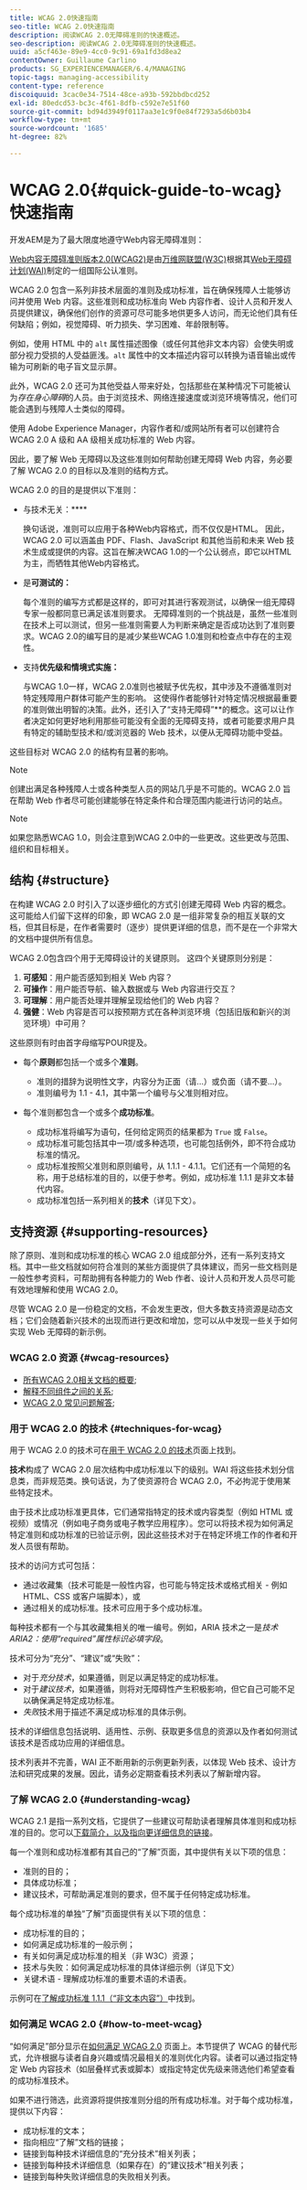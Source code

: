 ```yaml
---
title: WCAG 2.0快速指南
seo-title: WCAG 2.0快速指南
description: 阅读WCAG 2.0无障碍准则的快速概述。
seo-description: 阅读WCAG 2.0无障碍准则的快速概述。
uuid: a5cf463e-89e9-4cc0-9c91-69a1fd3d8ea2
contentOwner: Guillaume Carlino
products: SG_EXPERIENCEMANAGER/6.4/MANAGING
topic-tags: managing-accessibility
content-type: reference
discoiquuid: 3cac0e34-7514-48ce-a93b-592bbdbcd252
exl-id: 80edcd53-bc3c-4f61-8dfb-c592e7e51f60
source-git-commit: bd94d3949f0117aa3e1c9f0e84f7293a5d6b03b4
workflow-type: tm+mt
source-wordcount: '1685'
ht-degree: 82%

---
```


# WCAG 2.0{#quick-guide-to-wcag}快速指南

开发AEM是为了最大限度地遵守Web内容无障碍准则：

[Web内容无障碍准则版本2.0(WCAG2)](https://www.w3.org/TR/WCAG/)是由[万维网联盟(W3C)](https://www.w3.org/)根据其[Web无障碍计划(WAI)](https://www.w3.org/WAI/)制定的一组国际公认准则。

WCAG 2.0 包含一系列非技术层面的准则及成功标准，旨在确保残障人士能够访问并使用 Web 内容。这些准则和成功标准向 Web 内容作者、设计人员和开发人员提供建议，确保他们创作的资源可尽可能多地供更多人访问，而无论他们具有任何缺陷；例如，视觉障碍、听力损失、学习困难、年龄限制等。

例如，使用 HTML 中的 `alt` 属性描述图像（或任何其他非文本内容）会使失明或部分视力受损的人受益匪浅。`alt` 属性中的文本描述内容可以转换为语音输出或传输为可刷新的电子盲文显示屏。

此外，WCAG 2.0 还可为其他受益人带来好处，包括那些在某种情况下可能被认为&#x200B;*存在身心障碍*&#x200B;的人员。由于浏览技术、网络连接速度或浏览环境等情况，他们可能会遇到与残障人士类似的障碍。

使用 Adobe Experience Manager，内容作者和/或网站所有者可以创建符合 WCAG 2.0 A 级和 AA 级相关成功标准的 Web 内容。

因此，要了解 Web 无障碍以及这些准则如何帮助创建无障碍 Web 内容，务必要了解 WCAG 2.0 的目标以及准则的结构方式。

WCAG 2.0 的目的是提供以下准则：

* 与技术无关：****

   换句话说，准则可以应用于各种Web内容格式，而不仅仅是HTML。 因此，WCAG 2.0 可以涵盖由 PDF、Flash、JavaScript 和其他当前和未来 Web 技术生成或提供的内容。这旨在解决WCAG 1.0的一个公认弱点，即它以HTML为主，而牺牲其他Web内容格式。

* 是&#x200B;**可测试的：**

   每个准则的编写方式都是这样的，即可对其进行客观测试，以确保一组无障碍专家一般都同意已满足该准则要求。 无障碍准则的一个挑战是，虽然一些准则在技术上可以测试，但另一些准则需要人为判断来确定是否成功达到了准则要求。WCAG 2.0的编写目的是减少某些WCAG 1.0准则和检查点中存在的主观性。

* 支持&#x200B;**优先级和情境式实施：**

   与WCAG 1.0一样，WCAG 2.0准则也被赋予优先权，其中涉及不遵循准则对特定残障用户群体可能产生的影响。 这使得作者能够针对特定情况根据最重要的准则做出明智的决策。此外，还引入了“支持无障碍”**&#x200B;的概念。这可以让作者决定如何更好地利用那些可能没有全面的无障碍支持，或者可能要求用户具有特定的辅助型技术和/或浏览器的 Web 技术，以便从无障碍功能中受益。

这些目标对 WCAG 2.0 的结构有显著的影响。

>[!NOTE]
>
>创建出满足各种残障人士或各种类型人员的网站几乎是不可能的。WCAG 2.0 旨在帮助 Web 作者尽可能创建能够在特定条件和合理范围内能进行访问的站点。

>[!NOTE]
>
>如果您熟悉WCAG 1.0，则会注意到WCAG 2.0中的一些更改。这些更改与范围、组织和目标相关。

## 结构 {#structure}

在构建 WCAG 2.0 时引入了以逐步细化的方式引创建无障碍 Web 内容的概念。这可能给人们留下这样的印象，即 WCAG 2.0 是一组非常复杂的相互关联的文档，但其目标是，在作者需要时（逐步）提供更详细的信息，而不是在一个非常大的文档中提供所有信息。

WCAG 2.0包含四个用于无障碍设计的关键原则。 这四个关键原则分别是：

1. **可感知**：用户能否感知到相关 Web 内容？
1. **可操作**：用户能否导航、输入数据或与 Web 内容进行交互？
1. **可理解**：用户能否处理并理解呈现给他们的 Web 内容？
1. **强健**：Web 内容是否可以按预期方式在各种浏览环境（包括旧版和新兴的浏览环境）中可用？

这些原则有时由首字母缩写POUR提及。

* 每个&#x200B;**原则**&#x200B;都包括一个或多个&#x200B;**准则**。

   * 准则的措辞为说明性文字，内容分为正面（请...）或负面（请不要...）。
   * 准则编号为 1.1 - 4.1，其中第一个编号与父准则相对应。

* 每个准则都包含一个或多个&#x200B;**成功标准**。

   * 成功标准将编写为语句，任何给定网页的结果都为 `True` 或 `False`。
   * 成功标准可能包括其中一项/或多种选项，也可能包括例外，即不符合成功标准的情况。
   * 成功标准按照父准则和原则编号，从 1.1.1 - 4.1.1。它们还有一个简短的名称，用于总结标准的目的，以便于参考。例如，成功标准 1.1.1 是非文本替代内容。
   * 成功标准包括一系列相关的&#x200B;**技术**（详见下文）。

## 支持资源 {#supporting-resources}

除了原则、准则和成功标准的核心 WCAG 2.0 组成部分外，还有一系列支持文档。其中一些文档就如何符合准则的某些方面提供了具体建议，而另一些文档则是一般性参考资料，可帮助拥有各种能力的 Web 作者、设计人员和开发人员尽可能有效地理解和使用 WCAG 2.0。

尽管 WCAG 2.0 是一份稳定的文档，不会发生更改，但大多数支持资源是动态文档；它们会随着新兴技术的出现而进行更改和增加，您可以从中发现一些关于如何实现 Web 无障碍的新示例。

### WCAG 2.0 资源 {#wcag-resources}

* [所有WCAG 2.0相关文档的概要](https://www.w3.org/WAI/intro/wcag.php);
* [解释不同组件之间的关系](https://www.w3.org/WAI/intro/wcag20);
* [WCAG 2.0 常见问题解答](https://www.w3.org/WAI/WCAG20/wcag2faq.html);

### 用于 WCAG 2.0 的技术 {#techniques-for-wcag}

用于 WCAG 2.0 的技术可在[用于 WCAG 2.0 的技术](https://www.w3.org/TR/WCAG20-TECHS/)页面上找到。

**技术**&#x200B;构成了 WCAG 2.0 层次结构中成功标准以下的级别。WAI 将这些技术划分信息类，而非规范类。换句话说，为了使资源符合 WCAG 2.0，不必拘泥于使用某些特定技术。

由于技术比成功标准更具体，它们通常指特定的技术或内容类型（例如 HTML 或视频）或情况（例如电子商务或电子教学应用程序）。您可以将技术视为如何满足特定准则和成功标准的已验证示例，因此这些技术对于在特定环境工作的作者和开发人员很有帮助。

技术的访问方式可包括：

* 通过收藏集（技术可能是一般性内容，也可能与特定技术或格式相关 - 例如 HTML、CSS 或客户端脚本），或
* 通过相关的成功标准。技术可应用于多个成功标准。

每种技术都有一个与其收藏集相关的唯一编号。例如，ARIA 技术之一是&#x200B;*技术 ARIA2：使用“required”属性标识必填字段*。

技术可分为“充分”、“建议”或“失败”：

* 对于&#x200B;*充分技术*，如果遵循，则足以满足特定的成功标准。
* 对于&#x200B;*建议技术*，如果遵循，则将对无障碍性产生积极影响，但它自己可能不足以确保满足特定成功标准。
* *失败*&#x200B;技术用于描述不满足成功标准的具体示例。

技术的详细信息包括说明、适用性、示例、获取更多信息的资源以及作者如何测试该技术是否成功应用的详细信息。

技术列表并不完善，WAI 正不断用新的示例更新列表，以体现 Web 技术、设计方法和研究成果的发展。因此，请务必定期查看技术列表以了解新增内容。

### 了解 WCAG 2.0 {#understanding-wcag}

WCAG 2.1 是指一系列文档，它提供了一些建议可帮助读者理解具体准则和成功标准的目的。您可以[下载简介，以及指向更详细信息的链接](https://www.w3.org/TR/2008/NOTE-UNDERSTANDING-WCAG20-20081211/Overview.html)。

每一个准则和成功标准都有其自己的“了解”页面，其中提供有关以下项的信息：

* 准则的目的；
* 具体成功标准；
* 建议技术，可帮助满足准则的要求，但不属于任何特定成功标准。

每个成功标准的单独“了解”页面提供有关以下项的信息：

* 成功标准的目的；
* 如何满足成功标准的一般示例；
* 有关如何满足成功标准的相关（非 W3C）资源；
* 技术与失败：如何满足成功标准的具体详细示例（详见下文）
* 关键术语 - 理解成功标准的重要术语的术语表。

示例可在[了解成功标准 1.1.1（“非文本内容”）](https://www.w3.org/TR/2008/NOTE-UNDERSTANDING-WCAG20-20081211/text-equiv-all.html)中找到。

### 如何满足 WCAG 2.0 {#how-to-meet-wcag}

“如何满足”部分显示在[如何满足 WCAG 2.0](https://www.w3.org/WAI/WCAG20/quickref/) 页面上。本节提供了 WCAG 的替代形式，允许根据与读者自身兴趣或情况最相关的准则优化内容。读者可以通过指定特定 Web 内容技术（如层叠样式表或脚本）或指定特定优先级来筛选他们希望查看的成功标准技术。

如果不进行筛选，此资源将提供按准则分组的所有成功标准。对于每个成功标准，提供以下内容：

* 成功标准的文本；
* 指向相应“了解”文档的链接；
* 链接到每种技术详细信息的“充分技术”相关列表；
* 链接到每种技术详细信息（如果存在）的“建议技术”相关列表；
* 链接到每种失败详细信息的失败相关列表。
